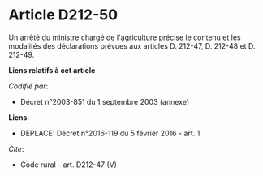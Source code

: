 # Article D212-50

Un arrêté du ministre chargé de l'agriculture précise le contenu et les modalités des déclarations prévues aux articles D.
212-47, D. 212-48 et D. 212-49.

**Liens relatifs à cet article**

_Codifié par_:

  - Décret n°2003-851 du 1 septembre 2003 (annexe)

**Liens**:

  - DEPLACE: Décret n°2016-119 du 5 février 2016 - art. 1

_Cite_:

  - Code rural - art. D212-47 (V)
